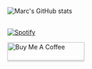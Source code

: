 ![Marc's GitHub stats](https://github-readme-stats.vercel.app/api?username=marcstae&show_icons=true&theme=dark)

  <td width="50%">
  
&nbsp; <br> [![Spotify](https://novatorem.vercel.app/api/spotify?background_color=0d1117&border_color=ffffff)](https://open.spotify.com/user/y80uygtkyq7oaxnpm656wccx7?si=3c23430c32544420&nd=1)
 
</td>

<a href="https://ko-fi.com/marcstae" target="_blank"><img src="https://www.buymeacoffee.com/assets/img/custom_images/orange_img.png" alt="Buy Me A Coffee" style="height: 41px !important;width: 174px !important;box-shadow: 0px 3px 2px 0px rgba(190, 190, 190, 0.5) !important;-webkit-box-shadow: 0px 3px 2px 0px rgba(190, 190, 190, 0.5) !important;" ></a> 
